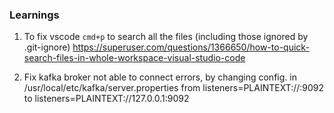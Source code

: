 ### Learnings

1. To fix vscode `cmd+p` to search all the files (including those ignored by .git-ignore) 
https://superuser.com/questions/1366650/how-to-quick-search-files-in-whole-workspace-visual-studio-code

2. Fix kafka broker not able to connect errors, by changing config. in /usr/local/etc/kafka/server.properties
from 
  listeners=PLAINTEXT://:9092
to 
  listeners=PLAINTEXT://127.0.0.1:9092
